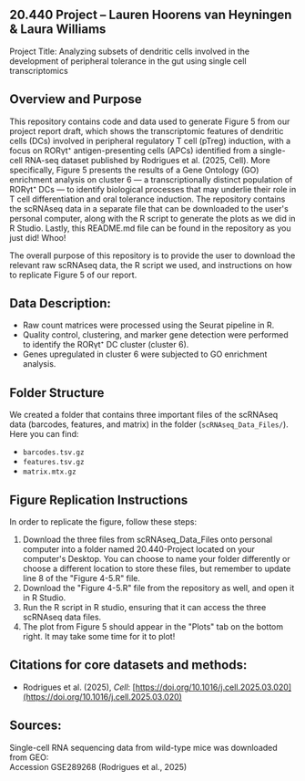 ## 20.440 Project – Lauren Hoorens van Heyningen & Laura Williams

Project Title: Analyzing subsets of dendritic cells involved in the development of peripheral tolerance in the gut using single cell transcriptomics

## Overview and Purpose

This repository contains code and data used to generate Figure 5 from our project report draft, which shows the transcriptomic features of dendritic cells (DCs) involved in peripheral regulatory T cell (pTreg) induction, with a focus on RORγt⁺ antigen-presenting cells (APCs) identified from a single-cell RNA-seq dataset published by Rodrigues et al. (2025, Cell).
More specifically, Figure 5 presents the results of a Gene Ontology (GO) enrichment analysis on cluster 6 — a transcriptionally distinct population of RORγt⁺ DCs — to identify biological processes that may underlie their role in T cell differentiation and oral tolerance induction. The repository contains the scRNAseq data in a separate file that can be downloaded to
the user's personal computer, along with the R script to generate the plots as we did in R Studio. Lastly, this README.md file can be found in the repository as you just did! Whoo!

The overall purpose of this repository is to provide the user to download the relevant raw scRNAseq data, the R script we used, and instructions on how to replicate Figure 5 of our report.

## Data Description:
- Raw count matrices were processed using the Seurat pipeline in R.
- Quality control, clustering, and marker gene detection were performed to identify the RORγt⁺ DC cluster (cluster 6).
- Genes upregulated in cluster 6 were subjected to GO enrichment analysis.

## Folder Structure
We created a folder that contains three important files of the scRNAseq data (barcodes, features, and matrix) in the folder (`scRNAseq_Data_Files/`). Here you can find:
- `barcodes.tsv.gz`
- `features.tsv.gz`
- `matrix.mtx.gz`
  
## Figure Replication Instructions

In order to replicate the figure, follow these steps:
1. Download the three files from scRNAseq_Data_Files onto personal computer into a folder named 20.440-Project located on your computer's Desktop.
   You can choose to name your folder differently or choose a different location to store these files, but remember to update line 8 of the "Figure 4-5.R" file.
2. Download the "Figure 4-5.R" file from the repository as well, and open it in R Studio.
3. Run the R script in R studio, ensuring that it can access the three scRNAseq data files.
4. The plot from Figure 5 should appear in the "Plots" tab on the bottom right. It may take some time for it to plot!

## Citations for core datasets and methods:
- Rodrigues et al. (2025), *Cell*: [https://doi.org/10.1016/j.cell.2025.03.020](https://doi.org/10.1016/j.cell.2025.03.020)

## Sources:
Single-cell RNA sequencing data from wild-type mice was downloaded from GEO:  
Accession GSE289268 (Rodrigues et al., 2025)


